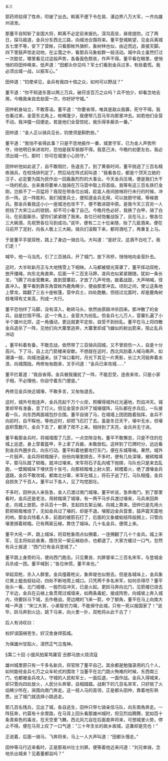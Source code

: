     五三 

   郭药师拾得了性命，叩谢了出去。斡离不便下令在易、涿边界八万大军，一齐向雄州进发。

   那董平自知斩了金国大将，斡离不必定前来报仇，深沟高垒，昼夜提防。过了两日，探马报道，金兵分东西北三路，向城池合围将来。董平登城眺望，见金兵离城五七里不等，安下了营帐，只看那帐外旗帜，象树林也似，由近而远，直接天脚。四下里鼓声惊走动地，在尘霭之中，看那兵马象蚁群一般活动。城中兵士虽然打过一次胜仗，哪里看见过这般声势，各备面色颓丧，作声不得。董平看在眼里，便悄悄的将田仲唤来，低声道：“田都头你见吗？军士们看到金兵过多，有些着慌。我必须出城一战，以振军心。”

   田仲道：“钧使卓见，金兵有我四十倍之众，如何可以野战？”

   董平道：“你不知道东晋以两三万兵，破苻坚百万之众吗？兵不怕少，却看怎地去用，今晚我亲自去劫营一次，你好好守城。”

   田仲躬身站立，不敢答话。董平道：“你要省得，唯其是敌众我寡，死守不得。我也看过来，金营东北角上，帐稀篷少，我便带几百马军向那里冲去。如若他们全营不动，我冲撞一回便走。若是他们全营惊扰，我乐得多厮杀一番。”

   田仲道：“金人正以骑兵见长，钧使须是斟酌些。”

   董平道：“我怕不省得此事？只是不恁地振作一番，城里守军，已为金人声势所夺，待他明日来进攻时，恐怕是我军抵御不得。我意己决，今晚约初更左右，我必须出城一行。那时：你可在城里小心防守。”

   田仲听他如此说了，自不敢阻拦，告退去了。到了黄昏时间，董平挑选了三百名精练骑兵，在校场排列定了，然后站在阵式前叫道：“我看各位，都是个顶天立她的汉子，必定要为国为民作出一回轰轰烈烈的大事业。今天金兵压境，便是我们大干一场的机会。古来勇将要单人独骑在万马营中取上将首级。我等有这三百名铁打金刚，岂抵不了一员猛将？我现在带各位出城，趁盒人夜间放哨将行未行的时候，冲杀一阵。这一阵胜利，我们城里兵士，便知道金兵无用，可以放胆守城，等候救兵。那金兵看我这小小一座城池也攻不下，便不敢进窥中原。是我今天三百另一人担挡了大宋江山的锁钥，却不可小看了自己。今晚月色必好，我换了白甲，骑了白马，在前面厮杀，望你们紧紧随了我来。各位已经饱餐战饭了，且在马上，敬各位三大碗酒，先祝贺各位马到成功。”说毕，便有二三十位亲随，抬了几瓮酒来。便在马前开了泥封，向各人敬上三大碗。骑兵们滚鞍下来，都将酒吃了，再重复上马。

   于是董平手提双枪，跳上了身边一骑白马。大叫道：“是好汉，这酒不白吃了。我们走！”

   喊毕，他一马当先，引了三百骑兵，开了城门，放下吊桥，悄悄地向金营扑去。

   这时，大半轮新月正与大地残雪上下相映。人马都被银光笼罩了，董平挥动双枪，放开缰绳，向东北角直奔。后面一千二百支马蹄，泼风也似紧紧跟随，犹如一条长龙，飞腾了向金营舞来。直到营寨前，才放了几声号炮，敲着战鼓，大声呐喊，径直冲入。董平看到靠东角营帐外鹿角稀少，便由那里冲去。顷刻之间，使让这条地上孽龙，踏翻了三五十座帐篷，营中兵士，四处跑散。但绕过北面时，却是鹿角树枝堆得有丈来高，列成一大行。

   董平恐怕绊了马脚，没有深入，勒转马头，依然由原路冲杀回来。那冲散了的金兵，自是拦阻不得。这一个角上，金营大为纷乱。但金兵七儿万人，营寨扎遍了小半个雄州北郊，这一角骚动，更远就更平定些，自受不到纷乱。董平在马上将四散金兵追杀了一阵，见他们向大寨里逃奔，大寨里却成飞蝗似的射出箭来，阻止乱兵冲动

   。董平料着有备，不敢恋战，依然带了三百骑兵回城，又不曾损伤一人，自是十分高兴。下了马，自上北门箭楼来安歇。不想就在这时，西北风刮着人喊马嘶声，如潮涌一般，向城池逼来。扶了垛口看时。月光下其见一片黑影，长江大河般奔着水浪，向城围拢。冉修匆匆跑来，叉手问道：“金兵已来攻城……”

   董平拦着道：“我自省得。金兵被我骚扰了一阵，不能忍受，连夜来攻，只是小家子相，不必理他，你自守着东门便是。”

   冉修见金兵快近城壕，不敢多言，又匆匆退去。

   这时，城外号炮连声，金兵亮起千万个火炬，照耀得城外红光遍地，烈焰冲天。城里却早有准备，息了灯火。但见金营步兵环了城壕摆阵，马队都在步兵后，一队接着一队，向东西两面城包抄合围。董平自骑了马，在城墙上团团跑着指挥。金兵不向前时，自不睬他，等他近时，却把飞石打了去。虽是冬日天干，壕中无水，但壕底积雪数尺，金兵下去了，都滑了爬不上来。相持到了天亮，金兵并无寸进。

   董平看那金兵时，将城墙围了几匝，一点空隙没有。董平不敢懈怠，只是不住的在城上巡逻。身上穿着盔甲，手上拿了兵器，未敢放松。这样到了巳牌时分，远远看到金兵外圈步兵，向东行动。董平料着他要攻打东门，便在东城等候。果然，城外一片鼓声，金兵将秫楷捆子，纷纷向壕里掷去，不多时，便有几处深壕，被秫楷填平，那马队踏了秫楷，就冲过壕来。宋军将石子乱向城下抛掷，马队也只是来去乱跑，一壁厢城垛下埋伏百十张弓，向那秫楷堆上射火箭，秫稽着火，绝了渡壕金兵退路，金兵不敢攻城，都南北分窜，宋军在城上，将石子追了打。马队相撞，金兵自损失了千百人。董平以下各人，见了均觉胆壮。

   不多时，田仲派人来告急，金人已渡过南门城壕。董平听说，急奔南门。到了那里看时，金兵还是老法，用秫楷填了城壕，有一两干马步兵渡过壕来，马兵来回奔走，向城上放箭。步兵百十一群，支起四五架云梯，向城上靠来。田仲已是先用火箭把秫楷堆烧了，无如金兵过了壕的，却是不退。壕那边金兵营里，鼓声震天震地的响，那金兵恃着人多，前面的被箭石打了，后面的又象蝼蚁结阵般拥上，只管向壕里掷着秫楷。已有两架云梯，靠住了城垛。几十名金兵，便爬上来。

   董平大吼一声，跳上城垛，将双枪象雨点似搠着，一连搠翻了几十个金兵。城上宋军，见主将如此奋勇，围住另一架云梯劫杀，也都退了。大家方缓过一口气，忽然有兵士报道：“西门已有金兵登城了。”

   董平跳上身旁的马，便向西门跑击。只见曹良、刘屏督率二三百名宋军，与登城金兵杀成一团。董平喊到；“各位休慌，董平来也。”

   举起双枪，杀入人群里。金兵撞着枪尖，象奔堤也似倒去。但是各城垛上，金兵象烂粪上蛆虫般钻动，四处不断地爬上城口。只凭两千多名宋军，如何杀得尽？董平抬头一看，北门城楼，一股烈焰冲天，已是火起。更跃马奔向北门，见箭楼已烧去了半边，金兵在云梯上鱼贯爬过城墙来，如两条毒蛇，接成阵势，向城坡上奔入城内，待要跃马下城，去作巷战，旁边飕的飞来一箭，中了额角，董平在马上向南大喊一声道：“宋江大哥，小弟智穷力竭，不能保守此城，只有一死以报国家了！”说毕，跃马奔到火边，跳下马来，向火里一扑，双枪将从此千古了！

   后人有诗叹曰：

   权奸误国祸苍生，好汉舍身捍孤城。

   为保雄州甘蹈火，凛然正气泣鬼神。

   §第二十回 小旋风拍案骂庸官 丑郡马放火烧流寇

   雄州城里原只有一千多名新兵，将官除了董平自己，其余都是勉强录用的几个人，如何能经金兵七万之众车轮式的围攻？当董平在北门跳火殉难的时候，东西南三门，也都被金兵攻入，守城的人民和军士，一面后退，一面作战。金兵入得城来，却只管向四处放火，人民分头奔窜，自相践踏。战剩下的几百名宋军，只好挑了火焰稀少所在，突围向南门奔走。这一枝人马的首领，正是都头田仲，靠着地形熟悉，出了城门就选择小路逃走。

   那几百名残兵，见出了城，各自逃生，田仲只带七骑亲信马队，向东南角奔走。一阵狂奔，约莫有十余里路，在马背上回头看那雄州城时，但见烈焰腾腾，犹如百十条青紫色的毒龙，在天空里飞舞。西北风兀自在后面直奔将来，可想城里火势，停止不得。便在马背上叹了一口气道：“三十年生长的故乡故城，这番却是完也！”

   正说着，后面一骑马，飞奔将来，马上一人大声叫道：“田都头慢走。”

   田仲等马行近来看时，正是那易州壮士刘屏。便等着他近来问道：“刘兄单骑，怎地杀出城来？见着董都监吗？”

